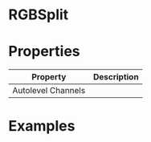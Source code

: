 # RGBSplit


# Properties


| Property | Description| 
| -------- | -----------|
| Autolevel Channels |  |




# Examples

